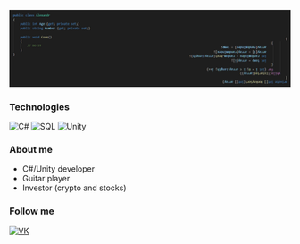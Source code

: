 ![Header](https://github.com/AlexSergo/AlexSergo/blob/master/assets/header.jpg)

### Technologies
![C#](https://img.shields.io/badge/-C%23-1e1e1e?style=for-the-badge&logo=С%23)
![SQL](https://img.shields.io/badge/-SQL-1e1e1e?style=for-the-badge&logo=mysql)
![Unity](https://img.shields.io/badge/-Unity-1e1e1e?style=for-the-badge&logo=unity)

### About me
- C#/Unity developer
- Guitar player
- Investor (crypto and stocks)

### Follow me

[![VK](https://img.shields.io/badge/-Vk-1e1e1e?style=for-the-badge&logo=Vk&logoColor=6296CC)](https://vk.com/ader_alexandr)
